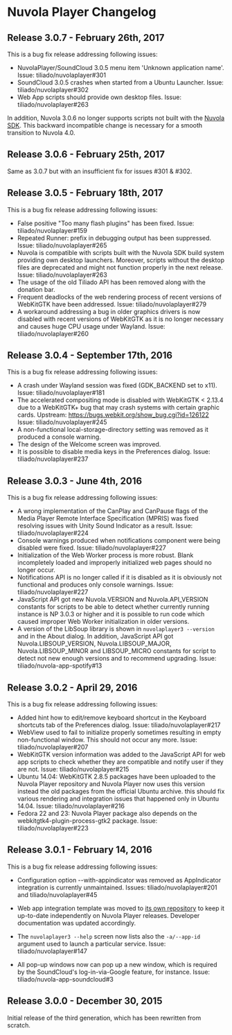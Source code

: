 Nuvola Player Changelog
=======================

Release 3.0.7 - February 26th, 2017
-----------------------------------

This is a bug fix release addressing following issues:

  * NuvolaPlayer/SoundCloud 3.0.5 menu item 'Unknown application name'. Issue: tiliado/nuvolaplayer#301
  * SoundCloud 3.0.5 crashes when started from a Ubuntu Launcher. Issue: tiliado/nuvolaplayer#302
  * Web App scripts should provide own desktop files. Issue: tiliado/nuvolaplayer#263

In addition, Nuvola 3.0.6 no longer supports scripts not built with
the [Nuvola SDK](https://github.com/tiliado/nuvolasdk). This backward incompatible change is necessary
for a smooth transition to Nuvola 4.0.


Release 3.0.6 - February 25th, 2017
-----------------------------------

Same as 3.0.7 but with an insufficient fix for issues #301 & #302.

  
Release 3.0.5 - February 18th, 2017
-----------------------------------

This is a bug fix release addressing following issues:

  * False positive "Too many flash plugins" has been fixed.
    Issue: tiliado/nuvolaplayer#159
  * Repeated Runner: prefix in debugging output has been suppressed.
    Issue: tiliado/nuvolaplayer#265
  * Nuvola is compatible with scripts built with the Nuvola SDK build system
    providing own desktop launchers. Moreover, scripts without the desktop files
    are deprecated and might not function properly in the next release.
    Issue: tiliado/nuvolaplayer#263
  * The usage of the old Tiliado API has been removed along with the donation bar.
  * Frequent deadlocks of the web rendering process of recent versions of WebKitGTK
    have been addressed.
    Issue: tiliado/nuvolaplayer#279
  * A workaround addressing a bug in older graphics drivers is now disabled with recent versions
    of WebKitGTK as it is no longer necessary and causes huge CPU usage under Wayland.
    Issue: tiliado/nuvolaplayer#260

Release 3.0.4 - September 17th, 2016
------------------------------------

This is a bug fix release addressing following issues:

  * A crash under Wayland session was fixed (GDK_BACKEND set to x11).
    Issue: tiliado/nuvolaplayer#181
  * The accelerated compositing mode is disabled with WebKitGTK < 2.13.4 due to a WebKitGTK+ bug
    that may crash systems with certain graphic cards.
    Upstream: https://bugs.webkit.org/show_bug.cgi?id=126122
    Issue: tiliado/nuvolaplayer#245
  * A non-functional local-storage-directory setting was removed as it produced a console warning.
  * The design of the Welcome screen was improved.
  * It is possible to disable media keys in the Preferences dialog.
    Issue: tiliado/nuvolaplayer#237

Release 3.0.3 - June 4th, 2016
---------------------------------

This is a bug fix release addressing following issues:

  * A wrong implementation of the CanPlay and CanPause flags of the Media Player Remote Interface Specification (MPRIS)
    was fixed resolving issues with Unity Sound Indicator as a result. Issue: tiliado/nuvolaplayer#224
  * Console warnings produced when notifications component were being disabled were fixed.
    Issue: tiliado/nuvolaplayer#227
  * Initialization of the Web Worker process is more robust. Blank incompletely loaded and improperly initialized
    web pages should no longer occur.
  * Notifications API is no longer called if it is disabled as it is obviously not functional and produces only console
    warnings. Issue: tiliado/nuvolaplayer#227
  * JavaScript API got new Nuvola.VERSION and Nuvola.API_VERSION constants for scripts to be able to detect whether
    currently running instance is NP 3.0.3 or higher and it is possible to run code which caused improper Web Worker
    initialization in older versions.
  * A version of the LibSoup library is shown in `nuvolaplayer3 --version` and in the About dialog. In addition,
    JavaScript API got Nuvola.LIBSOUP_VERSION, Nuvola.LIBSOUP_MAJOR, Nuvola.LIBSOUP_MINOR and LIBSOUP_MICRO constants
    for script to detect not new enough versions and to recommend upgrading. Issue: tiliado/nuvola-app-spotify#13

Release 3.0.2 - April 29, 2016
---------------------------------

This is a bug fix release addressing following issues:

  * Added hint how to edit/remove keyboard shortcut in the Keyboard shortcuts tab of the Preferences dialog.
    Issue: tiliado/nuvolaplayer#217
  * WebView used to fail to initialize properly sometimes resulting in empty non-functional window. 
    This should not occur any more. Issue: tiliado/nuvolaplayer#207
  * WebKitGTK version information was added to the JavaScript API for web app scripts to check whether they are
    compatible and notify user if they are not. Issue: tiliado/nuvolaplayer#215
  * Ubuntu 14.04: WebKitGTK 2.8.5 packages have been uploaded to the Nuvola Player repository and Nuvola Player now uses
    this version instead the old packages from the official Ubuntu archive. this should fix various rendering and
    integration issues that happened only in Ubuntu 14.04. Issue: tiliado/nuvolaplayer#216
  * Fedora 22 and 23: Nuvola Player package also depends on the webkitgtk4-plugin-process-gtk2 package.
    Issue: tiliado/nuvolaplayer#223

Release 3.0.1 - February 14, 2016
---------------------------------

This is a bug fix release addressing following issues:

  * Configuration option --with-appindicator was removed as AppIndicator integration is currently unmaintained.
    Issues: tiliado/nuvolaplayer#201 and tiliado/nuvolaplayer#45

  * Web app integration template was moved to [its own repository](https://github.com/tiliado/nuvola-app-template)
    to keep it up-to-date independently on Nuvola Player releases. Developer documentation was updated accordingly.

  * The `nuvolaplayer3 --help` screen now lists also the `-a/--app-id` argument used to launch a particular service.
    Issue: tiliado/nuvolaplayer#147
    
  * All pop-up windows now can pop up a new window, which is required by the SoundCloud's log-in-via-Google feature,
    for instance. Issue: tiliado/nuvola-app-soundcloud#3

Release 3.0.0 - December 30, 2015
---------------------------------

Initial release of the third generation, which has been rewritten from scratch.

